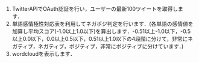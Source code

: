 1. TwitterAPIでOAuth認証を行い，ユーザーの最新100ツイートを取得します．
2. 単語感情極性対応表を利用してネガポジ判定を行います．(各単語の感情値を加算し平均スコア(-1.0以上1.0以下)を算出します．-0.51以上-1.0以下，-0.5以上0.0以下，0.0以上0.5以下，0.51以上1.0以下の4段階に分けて，非常にネガティブ，ネガティブ，ポジティブ，非常にポジティブに分けています．)
3. wordcloudを表示します．

